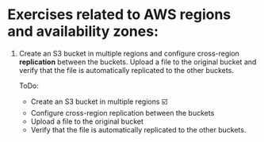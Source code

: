 # Exercises related to AWS regions and availability zones:

1. Create an S3 bucket in multiple regions and configure cross-region **replication** between the buckets. 
   Upload a file to the original bucket and verify that the file is automatically replicated to the other buckets.
   
   ToDo:
   - Create an S3 bucket in multiple regions ☑️
   - Configure cross-region replication between the buckets
   - Upload a file to the original bucket
   - Verify that the file is automatically replicated to the other buckets.

